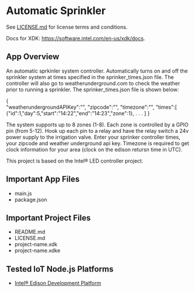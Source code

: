 Automatic Sprinkler 
=============================================
See [LICENSE.md](LICENSE.md) for license terms and conditions.

Docs for XDK: https://software.intel.com/en-us/xdk/docs.

App Overview
------------
An automatic sprkinler system controller. Automatically turns on and off the sprinkler system at
times specified in the sprinker_times.json file. The controller will also go to weatherunderground.com 
to check the weather prior to running a sprinkler. The sprinker_times.json file is shown below:

{  
    "weatherundergroundAPIKey":"<your weather api key>",
    "zipcode":"<your zipcode>",
    "timezone":"<your zipcode>", 
    "times":[
        {"id":1,"day":5,"start":"14:22","end":"14:23","zone":1},
        .
        .
        .
    ]
}

The system supports up to 8 zones (1-8). Each zone is controlled by a GPIO pin (from 5-12). Hook up 
each pin to a relay and have the relay switch a 24v power supply to the irrigation valve. Enter your
sprinker controller times, your zipcode and weather underground api key. Timezone is required to get
clock information for your area (clock on the edison retursn time in UTC). 

This project is based on the Intel® LED controller project. 

Important App Files
--------------------------
* main.js
* package.json


Important Project Files
------------------------------
* README.md
* LICENSE.md
* project-name.xdk
* project-name.xdke

Tested IoT Node.js Platforms
----------------------------
* [Intel® Edison Development Platform](http://intel.com/edison)
